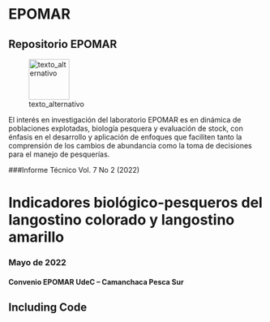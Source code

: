 EPOMAR
================

## Repositorio EPOMAR

<figure>
<img src="G:/Mi%20unidad/EPOMAR-PAGINA%20WEB/img/Epomar-Logo.jpeg"
width="80" height="80" alt="texto_alternativo" />
<figcaption aria-hidden="true">texto_alternativo</figcaption>
</figure>

El interés en investigación del laboratorio EPOMAR es en dinámica de
poblaciones explotadas, biología pesquera y evaluación de stock, con
énfasis en el desarrollo y aplicación de enfoques que faciliten tanto la
comprensión de los cambios de abundancia como la toma de decisiones para
el manejo de pesquerías.

\###Informe Técnico Vol. 7 No 2 (2022)

# Indicadores biológico-pesqueros del langostino colorado y langostino amarillo

### Mayo de 2022

#### Convenio EPOMAR UdeC – Camanchaca Pesca Sur

## Including Code
